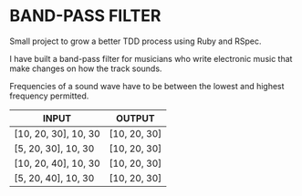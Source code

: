 # BAND-PASS FILTER

Small project to grow a better TDD process using Ruby and RSpec.

I have built a band-pass filter for musicians who write electronic music that make changes on how the track sounds.

Frequencies of a sound wave have to be between the lowest and highest frequency permitted.

INPUT | OUTPUT
--- | ---
[10, 20, 30], 10, 30 | [10, 20, 30]
[5, 20, 30], 10, 30 | [10, 20, 30]
[10, 20, 40], 10, 30 | [10, 20, 30]
[5, 20, 40], 10, 30 | [10, 20, 30]
